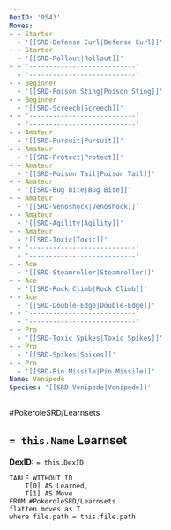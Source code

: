 ```yaml
---
DexID: '0543'
Moves:
- - Starter
  - '[[SRD-Defense Curl|Defense Curl]]'
- - Starter
  - '[[SRD-Rollout|Rollout]]'
- - '---------------------------'
  - '---------------------------'
- - Beginner
  - '[[SRD-Poison Sting|Poison Sting]]'
- - Beginner
  - '[[SRD-Screech|Screech]]'
- - '---------------------------'
  - '---------------------------'
- - Amateur
  - '[[SRD-Pursuit|Pursuit]]'
- - Amateur
  - '[[SRD-Protect|Protect]]'
- - Amateur
  - '[[SRD-Poison Tail|Poison Tail]]'
- - Amateur
  - '[[SRD-Bug Bite|Bug Bite]]'
- - Amateur
  - '[[SRD-Venoshock|Venoshock]]'
- - Amateur
  - '[[SRD-Agility|Agility]]'
- - Amateur
  - '[[SRD-Toxic|Toxic]]'
- - '---------------------------'
  - '---------------------------'
- - Ace
  - '[[SRD-Steamroller|Steamroller]]'
- - Ace
  - '[[SRD-Rock Climb|Rock Climb]]'
- - Ace
  - '[[SRD-Double-Edge|Double-Edge]]'
- - '---------------------------'
  - '---------------------------'
- - Pro
  - '[[SRD-Toxic Spikes|Toxic Spikes]]'
- - Pro
  - '[[SRD-Spikes|Spikes]]'
- - Pro
  - '[[SRD-Pin Missile|Pin Missile]]'
Name: Venipede
Species: '[[SRD-Venipede|Venipede]]'
---
```


#PokeroleSRD/Learnsets

## `= this.Name` Learnset

**DexID:** `= this.DexID`

```dataview
TABLE WITHOUT ID
    T[0] AS Learned,
    T[1] AS Move
FROM #PokeroleSRD/Learnsets
flatten moves as T
where file.path = this.file.path
```
